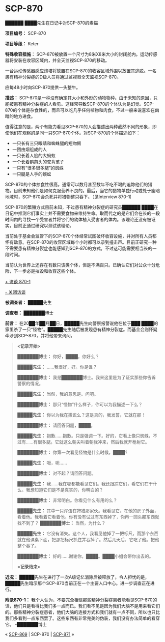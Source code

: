 # SCP-870
                        




██████ ████先生在日记中对SCP-870的素描



**项目编号：** SCP-870

**项目等级：** Keter

**特殊收容措施：** SCP-870被放置一个尺寸为8米X8米大小的封闭舱内。运动传感器将安装在收容区域内，并全天监视SCP-870的移动。

一台运动传感器感应炮塔将放置在SCP-870的收容区域外围以放置其逃脱。一名患有精神分裂症的D级人员将通过监视器全天监视SCP-870。

应每48小时向SCP-870提供一头整牛。

**描述：** SCP-870是一种没有确定其大小和外形的动物物种，由于未知的原因，只能被患有精神分裂症的人看见。这经常导致SCP-870的个体认为是幻觉。SCP-870的个体是杂食性的，而且可以吃几乎任何植物和肉食，不过一般来说喜欢在幽暗的地方进食。

值得注意的是，两个有能力看见SCP-870的人会描述出两种截然不同的形象，即使他们在观察的是同一只SCP-870个体。对SCP-870的个体描述如下：

- 一只长有三只眼睛和蜘蛛腿的短吻鳄
- 一团由烟组成的人
- 一只长着人脸的大蚂蚁
- 一个长着鹦鹉头的驼背孩子
- 一只有“很多很多腿”的蜘蛛
- 一只腿是人手的蜈蚣

SCP-870的个体掠食性很高，通常可以数月甚至数年不吃不喝的追踪他们的猎物。目前未知他们是如何克服营养不良的。最后，当它的猎物单独行动或处于幽暗地域时，SCP-870会杀死并将猎物整只吞下。（见Interview 870-1)

SCP-870的繁殖方式目前未知，不过患有精神分裂症的研究员██████ ████在日记中推测它们事实上并不需要食物来维持生命。取而代之的是它们会在长的一段时间内的寻找一个受害者并将它们的幼体植入受害者的体内。该理论还没有被证实，目前正通过研究以测试该理论。

当前处于基金会监管下的SCP-870个体经常试图破坏收容设施，并对所有人员都怀有敌意。在SCP-870的收容区域每个小时都可以录到撞击声。目前正研究一种不需要患有精神分裂症也能感知到SCP-870的方式，不过这可能需要相当长的一段时间。

当前认为世界上还存在有数只该类个体，但是不满百只。已确认它们对公众十分危险，下一步必是摧毁和收容这些个体。


<a shape='rect' class='collapsible-block-link' href='javascript:;'>+&#160;&#35775;&#35848;&#160;870-1</a>

<a shape='rect' class='collapsible-block-link' href='javascript:;'>-&#160;&#20851;&#38381;&#35775;&#35848;</a>

**被调查者：** █████先生

**调查者：** ███████博士

**前言：** 在20██年██月██日，█████先生向警察报警说他在位于███ ████的家里杀了一只“怪物”。█████先生随后被发现患有精神分裂症。而基金会则怀疑牵涉到SCP-870，并将他带来询问。


> **<记录开始>** 
> 
> **███████博士：** 你好，████。你好么？
> 
> **█████先生：** ……我很好，好。你是谁？
> 
> **███████博士：** 我是███████博士。我来这里是为了证实那些你告诉警察的情况。
> 
> **█████先生：** 当然，我的意思是。问吧。
> 
> **███████博士：** 那只“怪物”什么样子，你可以为我描述一下么？
> 
> **█████先生：** 你以为我在撒谎么？这是真的，我发誓，它就在那！
> 
> **███████博士：** 请回答问题，████。
> 
> **█████先生：** 抱歉……抱歉。只是强调一下。好的，它看上像只蜘蛛，不过有……有很多腿。它就这么朝尖叫着朝我冲来，然后我就开枪射它。
> 
> **███████博士：** 你第一次看见怪物是什么时候，████?
> 
> **█████先生：** 呃，呃……
> 
> **███████博士：** 对不起？请回答问题。
> 
> **█████先生：** 我……我在哪都能看见它们。我还跟踪它们，看它们在干什么。我想知道它们是不是真实的，你明白的？
> 
> **███████博士：** 非常明白。你看见什么有用的么？
> 
> **█████先生：** 其中一只浑蛋在狩猎那家伙。我看见它，在他的房子外面，看着他。我看着它看着他。你有没有试过有东西掉了，你再一回头那东西就找不到了？
**███████博士：** 当然，为什么？
> 
> **█████先生：** 它没有消失。这个人，我看见他掉了一把标尺，而那个东西就在他课桌下面，把那把标尺抓住并吞掉了。然后几天后，它吃了他。把他整个吞了。
> 
> **███████博士：** 好的……谢谢你，████。████小姐会带你出去的。
> 
> **<记录结束>** 
> 

**近况：** █████先生在进行了一次A级记忆消除后被释放了。令人担忧的是，█████先生暗示那个SCP-870当前正在一个主要人口中心。进一步调查正在进行。




**附录870-1：** 我个人认为，不要完全相信那些精神分裂症患者能看见SCP-870的话，他们只是看得比我们多一点而已。我们看不见是因为我们大脑不是用来看它们的。那些精神分裂症患者，他们大脑的连接方式和我们就有一点不同，所以也只比我们多看到一点东西罢了。这些东西有非常完美的伪装，我们没有办法简单的看穿它。
-███████博士



« [SCP-869](/scp-869) | SCP-870 | [SCP-871](/scp-871) »





                    